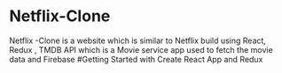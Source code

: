 # Netflix-Clone
Netflix -Clone is a website which is similar to Netflix build using React, Redux , TMDB API which is a Movie service app used to fetch the movie data and Firebase 
#Getting Started with Create React App and Redux
